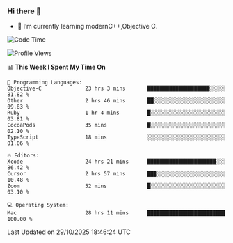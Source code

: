 ### Hi there 👋
- 🌱 I’m currently learning modernC++,Objective C.
<!--
**Asukaki7/Asukaki7** is a ✨ _special_ ✨ repository because its `README.md` (this file) appears on your GitHub profile.

Here are some ideas to get you started:

- 🔭 I’m currently working on ...
- 🌱 I’m currently learning ...
- 👯 I’m looking to collaborate on ...
- 🤔 I’m looking for help with ...
- 💬 Ask me about ...
- 📫 How to reach me: ...
- 😄 Pronouns: ...
- ⚡ Fun fact: ...
-->
<!--START_SECTION:waka-->
![Code Time](http://img.shields.io/badge/Code%20Time-880%20hrs%2035%20mins-blue)

![Profile Views](http://img.shields.io/badge/Profile%20Views-0-blue)

📊 **This Week I Spent My Time On** 

```text
💬 Programming Languages: 
Objective-C              23 hrs 3 mins       ████████████████████░░░░░   81.82 % 
Other                    2 hrs 46 mins       ██░░░░░░░░░░░░░░░░░░░░░░░   09.83 % 
Ruby                     1 hr 4 mins         █░░░░░░░░░░░░░░░░░░░░░░░░   03.81 % 
CocoaPods                35 mins             █░░░░░░░░░░░░░░░░░░░░░░░░   02.10 % 
TypeScript               18 mins             ░░░░░░░░░░░░░░░░░░░░░░░░░   01.06 % 

🔥 Editors: 
Xcode                    24 hrs 21 mins      ██████████████████████░░░   86.42 % 
Cursor                   2 hrs 57 mins       ███░░░░░░░░░░░░░░░░░░░░░░   10.48 % 
Zoom                     52 mins             █░░░░░░░░░░░░░░░░░░░░░░░░   03.10 % 

💻 Operating System: 
Mac                      28 hrs 11 mins      █████████████████████████   100.00 % 
```


 Last Updated on 29/10/2025 18:46:24 UTC
<!--END_SECTION:waka-->

